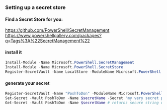 ### Setting up a secret store

#### Find a Secret Store for you:
https://github.com/PowerShell/SecretManagement
https://www.powershellgallery.com/packages?q=Tags%3A%22SecretManagement%22

#### install it
```powershell
Install-Module -Name Microsoft.PowerShell.SecretManagement
Install-Module -Name Microsoft.PowerShell.SecretStore
Register-SecretVault -Name LocalStore -ModuleName Microsoft.PowerShell.SecretStore -DefaultVault
```
#### generate your secret
```powershell
Register-SecretVault -Name "PoshToDon" -ModuleName Microsoft.PowerShell.SecretStore
Set-Secret -Vault PoshToDon -Name $secretName -Secret "my very secret password"
Get-Secret -Vault PoshToDon -Name $secretName # returns secure string usable as secret or passwort
```